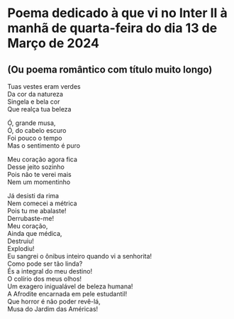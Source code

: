 <!-- Poema dedicado à que vi no Inter II à manhã de quarta-feira do dia 13 de Março de 2024 :: 2024-03-26 00:26:00 -->

# Poema dedicado à que vi no Inter II à manhã de quarta-feira do dia 13 de Março de 2024

## (Ou poema romântico com título muito longo)

Tuas vestes eram verdes  
Da cor da natureza  
Singela e bela cor  
Que realça tua beleza  

Ó, grande musa,  
Ó, do cabelo escuro  
Foi pouco o tempo  
Mas o sentimento é puro  

Meu coração agora fica  
Desse jeito sozinho  
Pois não te verei mais  
Nem um momentinho  

Já desisti da rima  
Nem comecei a métrica  
Pois tu me abalaste!  
Derrubaste-me!  
Meu coração,  
Ainda que médica,  
Destruiu!  
Explodiu!  
Eu sangrei o ônibus inteiro quando vi a senhorita!  
Como pode ser tão linda?  
És a integral do meu destino!  
O colírio dos meus olhos!  
Um exagero inigualável de beleza humana!  
A Afrodite encarnada em pele estudantil!  
Que horror é não poder revê-lá,  
Musa do Jardim das Américas!  
